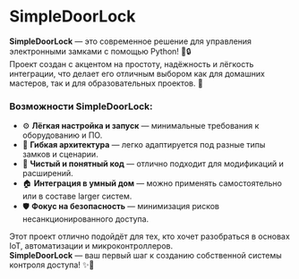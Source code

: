 # SimpleDoorLock

**SimpleDoorLock** — это современное решение для управления электронными замками с помощью Python! 🐍🔒  
Проект создан с акцентом на простоту, надёжность и лёгкость интеграции, что делает его отличным выбором как для домашних мастеров, так и для образовательных проектов. 🚀

### Возможности SimpleDoorLock:

- ⚙️ **Лёгкая настройка и запуск** — минимальные требования к оборудованию и ПО.
- 🔌 **Гибкая архитектура** — легко адаптируется под разные типы замков и сценарии.
- 🧩 **Чистый и понятный код** — отлично подходит для модификаций и расширений.
- 🏠 **Интеграция в умный дом** — можно применять самостоятельно или в составе larger систем.
- 🛡️ **Фокус на безопасность** — минимизация рисков несанкционированного доступа.

Этот проект отлично подойдёт для тех, кто хочет разобраться в основах IoT, автоматизации и микроконтроллеров.  
**SimpleDoorLock** — ваш первый шаг к созданию собственной системы контроля доступа! ✨🔑
